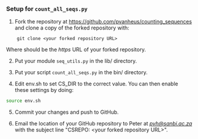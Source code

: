 ### Setup for `count_all_seqs.py`

1. Fork the repository at https://github.com/pvanheus/counting_sequences and clone a copy of the forked repository with:
````
    git clone <your forked repository URL>
````    
  Where <your forked repository URL> should be the *https* URL of your forked repository.

2. Put your module `seq_utils.py` in the lib/ directory.

3. Put your script `count_all_seqs.py` in the bin/ directory.

4. Edit env.sh to set CS_DIR to the correct value. You can then enable these settings by doing:

````bash
source env.sh
````

5. Commit your changes and push to GitHub. 

6. Email the location of your GitHub repository to Peter at *pvh@sanbi.ac.za* with the subject line "CSREPO: &lt;your forked repository URL&gt;".
